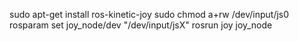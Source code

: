 sudo apt-get install ros-kinetic-joy
sudo chmod a+rw /dev/input/js0
rosparam set joy_node/dev "/dev/input/jsX"
rosrun joy joy_node
